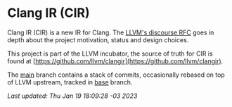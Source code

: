 # Clang IR (CIR)

Clang IR (CIR) is a new IR for Clang. The [LLVM's discourse RFC](https://discourse.llvm.org/t/rfc-an-mlir-based-clang-ir-cir/63319) goes in depth about
the project motivation, status and design choices.

This project is part of the LLVM incubator, the source of truth for CIR is found at
[https://github.com/llvm/clangir](https://github.com/llvm/clangir).

The [main](https://github.com/facebookincubator/clangir/tree/main) branch
contains a stack of commits, occasionally rebased on top of LLVM upstream,
tracked in
[base](https://github.com/llvm/clangir/tree/base)
branch.

<!---
On vim use ":r!date"
-->
*Last updated: Thu Jan 19 18:09:28 -03 2023*
